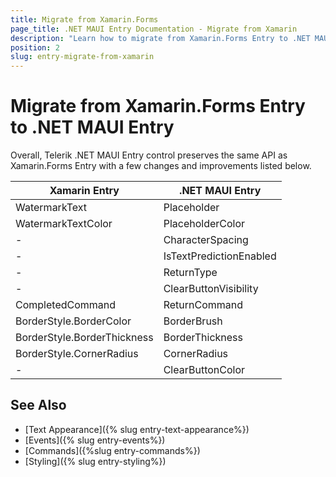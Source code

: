 ```yaml
---
title: Migrate from Xamarin.Forms
page_title: .NET MAUI Entry Documentation - Migrate from Xamarin
description: "Learn how to migrate from Xamarin.Forms Entry to .NET MAUI Entry control."
position: 2
slug: entry-migrate-from-xamarin
---
```


# Migrate from Xamarin.Forms Entry to .NET MAUI Entry

Overall, Telerik .NET MAUI Entry control preserves the same API as Xamarin.Forms Entry with a few changes and improvements listed below.

| Xamarin Entry | .NET MAUI Entry |
| ------------- | --------------- |
| WatermarkText | Placeholder |
| WatermarkTextColor| PlaceholderColor |
| - | CharacterSpacing |
| - | IsTextPredictionEnabled |
| - | ReturnType |
| - | ClearButtonVisibility |
| CompletedCommand | ReturnCommand |
| BorderStyle.BorderColor | BorderBrush |
| BorderStyle.BorderThickness | BorderThickness |
| BorderStyle.CornerRadius | CornerRadius |
| - | ClearButtonColor |

## See Also

- [Text Appearance]({% slug entry-text-appearance%})
- [Events]({% slug entry-events%})
- [Commands]({%slug entry-commands%})
- [Styling]({% slug entry-styling%})

